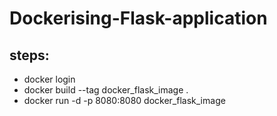 # Dockerising-Flask-application
## steps:
- docker login
- docker build --tag docker_flask_image .
- docker run -d -p 8080:8080 docker_flask_image
